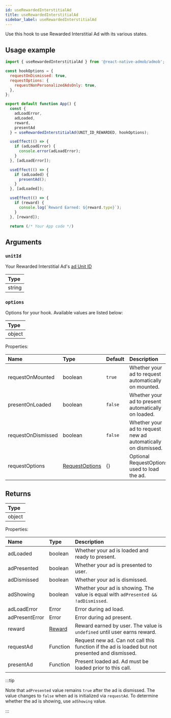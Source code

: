 ```yaml
---
id: useRewardedInterstitialAd
title: useRewardedInterstitialAd
sidebar_label: useRewardedInterstitialAd
---
```


Use this hook to use Rewarded Interstitial Ad with its various states.

## Usage example

```js
import { useRewardedInterstitialAd } from '@react-native-admob/admob';

const hookOptions = {
  requestOnDismissed: true,
  requestOptions: {
    requestNonPersonalizedAdsOnly: true,
  },
};

export default function App() {
  const {
    adLoadError,
    adLoaded,
    reward,
    presentAd
  } = useRewardedInterstitialAd(UNIT_ID_REWARDED, hookOptions);

  useEffect(() => {
    if (adLoadError) {
      console.error(adLoadError);
    }
  }, [adLoadError]);

  useEffect(() => {
    if (adLoaded) {
      presentAd();
    }
  }, [adLoaded]);

  useEffect(() => {
    if (reward) {
      console.log(`Reward Earned: ${reward.type}`);
    }
  }, [reward]);

  return (/* Your App code */)
```

## Arguments

### `unitId`

Your Rewarded Interstitial Ad's [ad Unit ID](https://support.google.com/admob/answer/7356431)

| Type   |
| :----- |
| string |

### `options`

Options for your hook. Available values are listed below:

| Type   |
| :----- |
| object |

Properties:

| Name               | Type                             | Default | Description                                                   |
| :----------------- | :------------------------------- | :------ | :------------------------------------------------------------ |
| requestOnMounted   | boolean                          | `true`  | Whether your ad to request automatically on mounted.          |
| presentOnLoaded    | boolean                          | `false` | Whether your ad to present automatically on loaded.           |
| requestOnDismissed | boolean                          | `false` | Whether your ad to request new ad automatically on dismissed. |
| requestOptions     | [RequestOptions](RequestOptions) | {}      | Optional RequestOptions used to load the ad.                  |


## Returns

| Type   |
| :----- |
| object |

Properties:

| Name           | Type        | Description                                                                                     |
| :------------- | :---------- | :---------------------------------------------------------------------------------------------- |
| adLoaded       | boolean     | Whether your ad is loaded and ready to present.                                                 |
| adPresented    | boolean     | Whether your ad is presented to user.                                                           |
| adDismissed    | boolean     | Whether your ad is dismissed.                                                                   |
| adShowing      | boolean     | Whether your ad is showing. The value is equal with `adPresented && !adDismissed`.              |
| adLoadError    | Error       | Error during ad load.                                                                           |
| adPresentError | Error       | Error during ad present.                                                                        |
| reward         | [Reward](#) | Reward earned by user. The value is `undefined` until user earns reward.                        |
| requestAd      | Function    | Request new ad. Can not call this function if the ad is loaded but not presented and dismissed. |
| presentAd      | Function    | Present loaded ad. Ad must be loaded prior to this call.                                        |

:::tip

Note that `adPresented` value remains `true` after the ad is dismissed. The value changes to `false` when ad is initialized via `requestAd`. To determine whether the ad is showing, use `adShowing` value.

:::